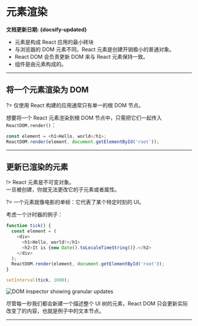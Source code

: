 # 元素渲染<!-- {docsify-ignore} -->

**文档更新日期: {docsify-updated}**

- 元素是构成 React 应用的最小砖块
- 与浏览器的 DOM 元素不同，React 元素是创建开销极小的普通对象。
- React DOM 会负责更新 DOM 来与 React 元素保持一致。
- 组件是由元素构成的。

---

## 将一个元素渲染为 DOM

?> 仅使用 React 构建的应用通常只有单一的根 DOM 节点。

想要将一个 React 元素渲染到根 DOM 节点中，只需把它们一起传入 `ReactDOM.render()`：

```js
const element = <h1>Hello, world</h1>;
ReactDOM.render(element, document.getElementById('root'));
```

---

## 更新已渲染的元素

!> React 元素是不可变对象。<br>一旦被创建，你就无法更改它的子元素或者属性。

?> 一个元素就像电影的单帧：它代表了某个特定时刻的 UI。



考虑一个计时器的例子：

```js
function tick() {
  const element = (
    <div>
      <h1>Hello, world!</h1>
      <h2>It is {new Date().toLocaleTimeString()}.</h2>
    </div>
  );
  ReactDOM.render(element, document.getElementById('root'));
}

setInterval(tick, 1000);
```

![DOM inspector showing granular updates](https://typora-img-1257000606.cos.ap-beijing.myqcloud.com/uPic/a2eRpP000granular-dom-updates.gif)

尽管每一秒我们都会新建一个描述整个 UI 树的元素，React DOM 只会更新实际改变了的内容，也就是例子中的文本节点。

---

